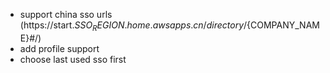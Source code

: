 - support china sso urls (https://start.${SSO_REGION}.home.awsapps.cn/directory/${COMPANY_NAME}#/)
- add profile support
- choose last used sso first
